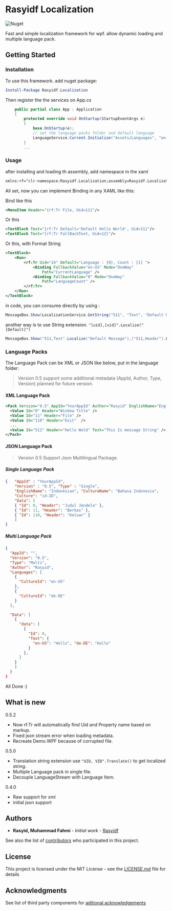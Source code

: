 # Rasyidf Localization
![Nuget](https://img.shields.io/nuget/dt/Rasyidf.Localization)

Fast and simple localization framework for wpf. allow dynamic loading and multiple language pack.

## Getting Started

### Installation
To use this framework. add nuget package:

```powershell
Install-Package Rasyidf.Localization
```

Then register the the services on App.cs

```csharp
    public partial class App : Application
    {
        protected override void OnStartup(StartupEventArgs e)
        {
            base.OnStartup(e);
            // set the language packs folder and default language
            LanguageService.Current.Initialize("Assets/Languages", "en-US");
        }
        ...
```

### Usage

after installing and loading th assembly, add namespace in the xaml 
``` xml
xmlns:rf="clr-namespace:Rasyidf.Localization;assembly=Rasyidf.Localization"
```
All set, now you can implement Binding in any XAML like this:

Bind like this
``` xml 
<MenuItem Header="{rf:Tr File, Uid=11}"/>
```

Or this

``` xml
<TextBlock Text="{rf:Tr Default='Default Hello World', Uid=11}"/>
<TextBlock Text="{rf:Tr FallBackText, Uid=12}"/>
```
Or this, with Format String
``` xml
<TextBlock>
    <Run>
        <rf:Tr Uid="24" Default="Language : {0}, Count : {1} ">
            <Binding FallbackValue="en-US" Mode="OneWay"
                Path="CurrentLanguage" />
            <Binding FallbackValue="0" Mode="OneWay"
                Path="LanguageCount" />
        </rf:Tr>
    </Run>
</TextBlock>
```

in code, you can consume directly by using : 

```csharp
MessageBox.Show(LocalizationService.GetString("511", "Text", "Default Message"),LocalizationService.GetString("511", "Header","Default Title"));
```
another way is to use String extension. `"[uid],[vid]".Localize("[Default]")`

```csharp
MessageBox.Show("511,Text".Localize("Default Message"),("511,Header").Localize("Default Title"));
```

### Language Packs

The Language Pack can be XML or JSON like below, put in the language folder:

> Version 0.5 support some additional metadata (AppId, Author, Type, Version) planned for future version.


#### XML Language Pack


```xml
<Pack Version="0.5" AppId="YourAppId" Author="Rasyid" EnglishName="English" CultureName="English" Culture="en-US">
  <Value Id="0" Header="Window Title" />
  <Value Id="11" Header="File" />
  <Value Id="110" Header="Exit"  /> 
  ...
  <Value Id="511" Header="Hello Wold" Text="This Is message String" />
</Pack>
```
 
#### JSON Language Pack

> Version 0.5 Support Json Multilingual Package.

##### Single Language Pack

```json
{   "AppId" : "YourAppId",
    "Version" : "0.5", "Type" : "Single", 
    "EnglishName": "Indonesian", "CultureName": "Bahasa Indonesia",
    "Culture": "id-ID",
    "Data": [ 
    { "Id": 0, "Header": "Judul Jendela" }, 
    { "Id": 11, "Header": "Berkas" }, 
    { "Id": 110, "Header": "Keluar" }
    ]
}
```

##### Multi Language Pack
```json
{
  "AppId": "",
  "Version": "0.5",
  "Type": "Multi",
  "Author": "Rasyid",
  "Languages": [
    {
      "CultureId": "en-US"  
    },
    {
      "CultureId": "de-DE" 
    }
  ],

  "Data": [
    {
      "data": [
        {
          "Id": 0,
          "Text": {
            "en-US": "Hello", "de-DE": "Hallo"
          }
        }, 
      ]
    }
    ]
  }
}
```

All Done :)

## What is new

0.5.2
* Now rf:Tr will automatically find Uid and Property name based on markup.
* Fixed json stream error when loading metadata. 
* Recreate Demo.WPF because of corrupted file.

0.5.0
* Translation string extension use `"UID, VID".Translate()` to get localized string.
* Multiple Language pack in single file.
* Decouple LanguageStream with Language Item.

0.4.0
* Raw support for xml
* initial json support

## Authors

* **Rasyid, Muhammad Fahmi** - *Initial work* - [Rasyidf](https://github.com/rasyidf)

See also the list of [contributors](https://github.com/rasyidf/rasyidf.Localization/contributors) who participated in this project.

## License

This project is licensed under the MIT License - see the [LICENSE.md](LICENSE.md) file for details

## Acknowledgments

See list of third party components for [aditional acknowledgements](https://github.com/rasyidf/rasyidf.Localization/wiki/List-of-Contributors)
